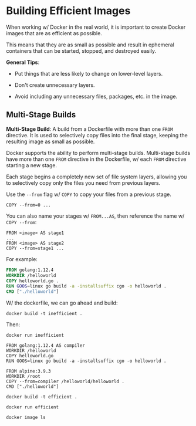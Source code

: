 # Building Efficient Images

When working w/ Docker in the real world, it is important to create Docker images that are as efficient as possible.

This means that they are as small as possible and result in ephemeral containers that can be started, stopped, and destroyed easily.

**General Tips**:

* Put things that are less likely to change on lower-level layers.

* Don't create unnecessary layers.

* Avoid including any unnecessary files, packages, etc. in the image.

## Multi-Stage Builds

**Multi-Stage Build**: A build from a Dockerfile with more than one `FROM` directive. It is used to selectively copy files into
the final stage, keeping the resulting image as small as possible.

Docker supports the ability to perform multi-stage builds. Multi-stage builds have more than one `FROM` directive in the Dockerfile, w/ each `FROM` directive starting a new stage.

Each stage begins a completely new set of file system layers, allowing you to selectively copy only the files you need from previous layers.

Use the `--from` flag w/ `COPY` to copy your files from a previous stage.

```
COPY --from=0 ...
```

You can also name your stages w/ `FROM...AS`, then reference the name w/ `COPY --from`:

```
FROM <image> AS stage1
...
FROM <image> AS stage2
COPY --from=stage1 ...
```

For example:

```Dockerfile
FROM golang:1.12.4
WORKDIR /helloworld
COPY helloworld.go .
RUN GOOS=linux go build -a -installsuffix cgo -o helloworld .
CMD ["./helloworld"]
```

W/ the dockerfile, we can go ahead and build:

```
docker build -t inefficient .
```

Then:

```
docker run inefficient
```

```
FROM golang:1.12.4 AS compiler
WORKDIR /helloworld
COPY helloworld.go
RUN GOOS=linux go build -a -installsuffix cgo -o helloworld .

FROM alpine:3.9.3
WORKDIR /root
COPY --from=compiler /helloworld/helloworld .
CMD ["./helloworld"]
```

```
docker build -t efficient .
```

```
docker run efficient
```

```
docker image ls
```

